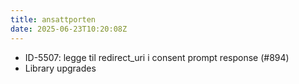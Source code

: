 ```yaml
---
title: ansattporten
date: 2025-06-23T10:20:08Z
---
```

- ID-5507: legge til redirect_uri i consent prompt response (#894)
- Library upgrades

